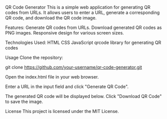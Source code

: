QR Code Generator
This is a simple web application for generating QR codes from URLs. It allows users to enter a URL, generate a corresponding QR code, and download the QR code image.

Features:
Generate QR codes from URLs.
Download generated QR codes as PNG images.
Responsive design for various screen sizes.

Technologies Used:
HTML
CSS
JavaScript
qrcode library for generating QR codes

Usage
Clone the repository:

git clone https://github.com/your-username/qr-code-generator.git

Open the index.html file in your web browser.

Enter a URL in the input field and click "Generate QR Code".

The generated QR code will be displayed below. Click "Download QR Code" to save the image.


License
This project is licensed under the MIT License.

